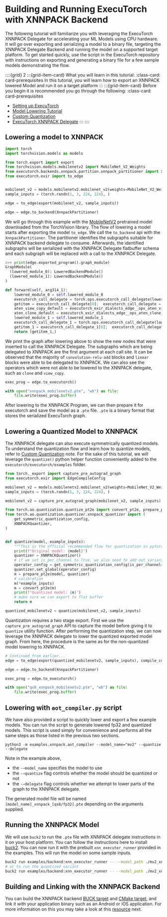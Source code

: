 # Building and Running ExecuTorch with XNNPACK Backend

The following tutorial will familiarize you with leveraging the ExecuTorch XNNPACK Delegate for accelerating your ML Models using CPU hardware. It will go over exporting and serializing a model to a binary file, targeting the XNNPACK Delegate Backend and running the model on a supported target  platform. To get started quickly, use the script in the ExecuTorch repository with instructions on exporting and generating  a binary file for a few sample models demonstrating the flow.

<!----This will show a grid card on the page----->
::::{grid} 2
:::{grid-item-card}  What you will learn in this tutorial:
:class-card: card-prerequisites
In this tutorial, you will learn how to export an XNNPACK lowered Model and run it on a target platform
:::
:::{grid-item-card}  Before you begin it is recommended you go through the following:
:class-card: card-prerequisites
* [Setting up ExecuTorch](./getting-started-setup.md)
* [Model Lowering Tutorial](./tutorials/export-to-executorch-tutorial)
* [Custom Quantization](./quantization-custom-quantization.md)
* [ExecuTorch XNNPACK Delegate](./native-delegates-executorch-xnnpack-delegate.md)
:::
::::


## Lowering a model to XNNPACK
```python
import torch
import torchvision.models as models

from torch.export import export
from torchvision.models.mobilenetv2 import MobileNet_V2_Weights
from executorch.backends.xnnpack.partition.xnnpack_partitioner import XnnpackPartitioner
from executorch.exir import to_edge


mobilenet_v2 = models.mobilenetv2.mobilenet_v2(weights=MobileNet_V2_Weights.DEFAULT).eval()
sample_inputs = (torch.randn(1, 3, 224, 224), )

edge = to_edge(export(mobilenet_v2, sample_inputs))

edge = edge.to_backend(XnnpackPartitioner)
```

We will go through this example with the [MobileNetV2](https://pytorch.org/hub/pytorch_vision_mobilenet_v2/) pretrained model downloaded from the TorchVision library. The flow of lowering a model starts after exporting the model `to_edge`. We call the `to_backend` api with the `XnnpackPartitioner`. The partitioner identifies the subgraphs suitable for XNNPACK backend delegate to consume. Afterwards, the identified subgraphs will be serialized with the XNNPACK Delegate flatbuffer schema and each subgraph will be replaced with a call to the XNNPACK Delegate.

```python
>>> print(edge.exported_program().graph_module)
GraphModule(
  (lowered_module_0): LoweredBackendModule()
  (lowered_module_1): LoweredBackendModule()
)

def forward(self, arg314_1):
    lowered_module_0 = self.lowered_module_0
    executorch_call_delegate = torch.ops.executorch_call_delegate(lowered_module_0, arg314_1);  lowered_module_0 = arg314_1 = None
    getitem = executorch_call_delegate[0];  executorch_call_delegate = None
    aten_view_copy_default = executorch_exir_dialects_edge__ops_aten_view_copy_default(getitem, [1, 1280]);  getitem = None
    aten_clone_default = executorch_exir_dialects_edge__ops_aten_clone_default(aten_view_copy_default);  aten_view_copy_default = None
    lowered_module_1 = self.lowered_module_1
    executorch_call_delegate_1 = torch.ops.executorch_call_delegate(lowered_module_1, aten_clone_default);  lowered_module_1 = aten_clone_default = None
    getitem_1 = executorch_call_delegate_1[0];  executorch_call_delegate_1 = None
    return (getitem_1,)
```

We print the graph after lowering above to show the new nodes that were inserted to call the XNNPACK Delegate. The subgraphs which are being delegated to XNNPACK are the first argument at each call site. It can be observed that the majority of `convolution-relu-add` blocks and `linear` blocks were able to be delegated to XNNPACK. We can also see the operators which were not able to be lowered to the XNNPACK delegate, such as `clone` and `view_copy`.

```python
exec_prog = edge.to_executorch()

with open("xnnpack_mobilenetv2.pte", "wb") as file:
    file.write(exec_prog.buffer)
```
After lowering to the XNNPACK Program, we can then prepare it for executorch and save the model as a `.pte` file. `.pte` is a binary format that stores the serialized ExecuTorch graph.


## Lowering a Quantized Model to XNNPACK
The XNNPACK delegate can also execute symmetrically quantized models. To understand the quantization flow and learn how to quantize models, refer to [Custom Quantization](quantization-custom-quantization.md) note. For the sake of this tutorial, we will leverage the `quantize()` python helper function conveniently added to the `executorch/executorch/examples` folder.

```python
from torch._export import capture_pre_autograd_graph
from executorch.exir import EdgeCompileConfig

mobilenet_v2 = models.mobilenetv2.mobilenet_v2(weights=MobileNet_V2_Weights.DEFAULT).eval()
sample_inputs = (torch.randn(1, 3, 224, 224), )

mobilenet_v2 = capture_pre_autograd_graph(mobilenet_v2, sample_inputs) # 2-stage export for quantization path

from torch.ao.quantization.quantize_pt2e import convert_pt2e, prepare_pt2e
from torch.ao.quantization.quantizer.xnnpack_quantizer import (
    get_symmetric_quantization_config,
    XNNPACKQuantizer,
)


def quantize(model, example_inputs):
    """This is the official recommended flow for quantization in pytorch 2.0 export"""
    print(f"Original model: {model}")
    quantizer = XNNPACKQuantizer()
    # if we set is_per_channel to True, we also need to add out_variant of quantize_per_channel/dequantize_per_channel
    operator_config = get_symmetric_quantization_config(is_per_channel=False)
    quantizer.set_global(operator_config)
    m = prepare_pt2e(model, quantizer)
    # calibration
    m(*example_inputs)
    m = convert_pt2e(m)
    print(f"Quantized model: {m}")
    # make sure we can export to flat buffer
    return m

quantized_mobilenetv2 = quantize(mobilenet_v2, sample_inputs)
```

Quantization requires a two stage export. First we use the `capture_pre_autograd_graph` API to capture the model before giving it to `quantize` utility function. After performing the quantization step, we can now leverage the XNNPACK delegate to lower the quantized exported model graph. From here, the procedure is the same as for the non-quantized model lowering to XNNPACK.

```python
# Continued from earlier...
edge = to_edge(export(quantized_mobilenetv2, sample_inputs), compile_config=EdgeCompileConfig(_check_ir_validity=False))

edge = edge.to_backend(XnnpackPartitioner)

exec_prog = edge.to_executorch()

with open("qs8_xnnpack_mobilenetv2.pte", "wb") as file:
    file.write(exec_prog.buffer)
```

## Lowering with `aot_compiler.py` script
We have also provided a script to quickly lower and export a few example models. You can run the script to generate lowered fp32 and quantized models. This script is used simply for convenience and performs all the same steps as those listed in the previous two sections.

```
python3 -m examples.xnnpack.aot_compiler --model_name="mv2" --quantize --delegate
```

Note in the example above,
* the `-—model_name` specifies the model to use
* the `-—quantize` flag controls whether the model should be quantized or not
* the `-—delegate` flag controls whether we attempt to lower parts of the graph to the XNNPACK delegate.

The generated model file will be named `[model_name]_xnnpack_[qs8/fp32].pte` depending on the arguments supplied.

## Running the XNNPACK Model
We will use `buck2` to run the `.pte` file with XNNPACK delegate instructions in it on your host platform. You can follow the instructions here to install [buck2](getting-started-setup.md#building-a-runtime). You can now run it with the prebuilt `xnn_executor_runner` provided in the examples. This will run the model on some sample inputs.

```bash
buck2 run examples/backend:xnn_executor_runner -- --model_path ./mv2_xnnpack_fp32.pte
# or to run the quantized variant
buck2 run examples/backend:xnn_executor_runner -- --model_path ./mv2_xnnpack_qs8.pte
```

## Building and Linking with the XNNPACK Backend
You can build the XNNPACK backend [BUCK target](https://github.com/pytorch/executorch/blob/main/backends/xnnpack/targets.bzl#L54) and [CMake target](https://github.com/pytorch/executorch/blob/main/backends/xnnpack/CMakeLists.txt#L83), and link it with your application binary such as an Android or iOS application. For more information on this you may take a look at this [resource](demo-apps-android.md) next.
